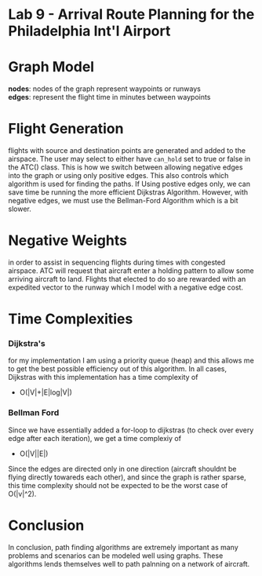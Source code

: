 # Lab 9 - Arrival Route Planning for the Philadelphia Int'l Airport 

# Graph Model
**nodes**: nodes of the graph represent waypoints or runways  
**edges**: represent the flight time in minutes between waypoints

# Flight Generation
flights with source and destination points are generated and added to the airspace.
The user may select to either have `can_hold` set to true or false in the ATC() class.
This is how we switch between allowing negative edges into the graph or using only positive
edges. This also controls which algorithm is used for finding the paths. 
If Using postive edges only, we can save time be running the more efficient
Dijkstras Algorithm. However, with negative edges, we must use the Bellman-Ford
Algorithm which is a bit slower. 

# Negative Weights
in order to assist in sequencing flights during times with congested airspace.
ATC will request that aircraft enter a holding pattern to allow some arriving
aircraft to land. Flights that elected to do so are rewarded with an expedited
vector to the runway which I model with a negative edge cost.

# Time Complexities 

### Dijkstra's 
for my implementation I am using a priority queue (heap) and this allows 
me to get the best possible efficiency out of this algorithm. In all cases,
Dijkstras with this implementation has a time complexity of
- O(|V|+|E|log|V|)

### Bellman Ford
Since we have essentially added a for-loop to dijkstras (to check over every edge
after each iteration), we get a time complexiy of 
- O(|V||E|) 

Since the edges are directed only in one direction (aircraft shouldnt be flying directly
towareds each other), and since the graph is rather sparse, this time complexity should not
be expected to be the worst case of O(|v|^2).

# Conclusion
In conclusion, path finding algorithms are extremely important as 
many problems and scenarios can be modeled well using graphs. These 
algorithms lends themselves well to path palnning on a network of aircraft.
